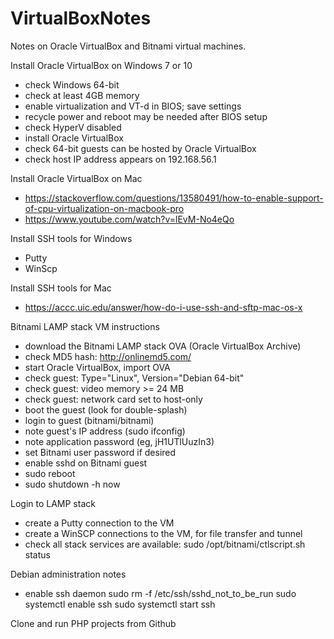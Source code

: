 # VirtualBoxNotes
Notes on Oracle VirtualBox and Bitnami virtual machines.

Install Oracle VirtualBox on Windows 7 or 10
- check Windows 64-bit
- check at least 4GB memory
- enable virtualization and VT-d in BIOS; save settings
- recycle power and reboot may be needed after BIOS setup
- check HyperV disabled
- install Oracle VirtualBox
- check 64-bit guests can be hosted by Oracle VirtualBox
- check host IP address appears on 192.168.56.1

Install Oracle VirtualBox on Mac
- https://stackoverflow.com/questions/13580491/how-to-enable-support-of-cpu-virtualization-on-macbook-pro
- https://www.youtube.com/watch?v=lEvM-No4eQo

Install SSH tools for Windows
- Putty
- WinScp

Install SSH tools for Mac
- https://accc.uic.edu/answer/how-do-i-use-ssh-and-sftp-mac-os-x

Bitnami LAMP stack VM instructions
- download the Bitnami LAMP stack OVA (Oracle VirtualBox Archive)
- check MD5 hash: http://onlinemd5.com/
- start Oracle VirtualBox, import OVA
- check guest: Type="Linux", Version="Debian 64-bit"
- check guest: video memory >= 24 MB
- check guest: network card set to host-only
- boot the guest (look for double-splash)
- login to guest (bitnami/bitnami)
- note guest's IP address (sudo ifconfig)
- note application password     (eg, jH1UTlUuzIn3)
- set Bitnami user password if desired
- enable sshd on Bitnami guest
- sudo reboot
- sudo shutdown -h now

Login to LAMP stack
- create a Putty connection to the VM
- create a WinSCP connections to the VM, for file transfer and tunnel
- check all stack services are available: sudo /opt/bitnami/ctlscript.sh status

Debian administration notes
- enable ssh daemon
	sudo rm -f /etc/ssh/sshd_not_to_be_run
	sudo systemctl enable ssh
	sudo systemctl start ssh
  
Clone and run PHP projects from Github
